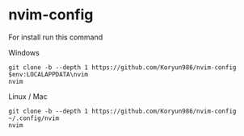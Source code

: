 # nvim-config

For install run this command

Windows
```
git clone -b --depth 1 https://github.com/Koryun986/nvim-config $env:LOCALAPPDATA\nvim
nvim
```

Linux / Mac
```
git clone -b --depth 1 https://github.com/Koryun986/nvim-config ~/.config/nvim
nvim
```
